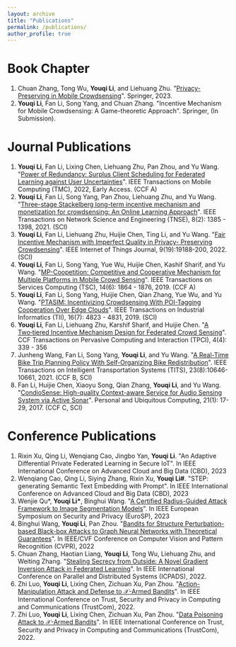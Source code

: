 ```yaml
---
layout: archive
title: "Publications"
permalink: /publications/
author_profile: true
---
```


<!-- {% if author.googlescholar %} -->
<!--   You can also find my articles on <u><a href="{{author.googlescholar}}">my Google Scholar profile</a>.</u> -->
<!-- {% endif %} -->

<!-- {% include base_path %} -->

<!-- {% for post in site.publications reversed %} -->
<!--   {% include archive-single.html %} -->
<!-- {% endfor %} -->

<!-- \* Equal Contribution   \# Corresponding Author
 -->
<!-- In Submission
=====
1. Jiahao Xue, **Zhe Qu\#**, Jie Xu, Yao Liu, and Zhuo Lu. "Bandwidth Allocation for Federated Learning under Wireless Providers with Cost Constraints". \# Corresponding Author -->

Book Chapter
=====
1. Chuan Zhang, Tong Wu, **Youqi Li**, and Liehuang Zhu. "[Privacy-Preserving in Mobile Crowdsensing](https://link.springer.com/book/10.1007/978-981-19-8315-3)". Springer, 2023.
2. **Youqi Li**, Fan Li, Song Yang, and Chuan Zhang. "Incentive Mechanism for Mobile Crowdsensing: A Game-theoretic Approach". Springer, (In Submission).

Journal Publications
=====
1. **Youqi Li**, Fan Li, Lixing Chen, Liehuang Zhu, Pan Zhou, and Yu Wang. "[Power of Redundancy: Surplus Client Scheduling for Federated Learning against User Uncertainties](https://ieeexplore.ieee.org/document/9782544)". IEEE Transactions on Mobile Computing (TMC), 2022, Early Access. (CCF A)
2. **Youqi Li**, Fan Li, Song Yang, Pan Zhou, Liehuang Zhu, and Yu Wang. "[Three-stage Stackelberg long-term incentive mechanism and monetization for crowdsensing: An Online Learning Approach](https://ieeexplore.ieee.org/document/9349147)". IEEE Transactions on Network Science and Engineering (TNSE), 8(2): 1385 - 1398, 2021. (SCI)
3. **Youqi Li**, Fan Li, Liehuang Zhu, Huijie Chen, Ting Li, and Yu Wang. "[Fair Incentive Mechanism with Imperfect Quality in Privacy- Preserving Crowdsensing](https://ieeexplore.ieee.org/document/9751205)". IEEE Internet of Things Journal, 9(19):19188-200, 2022. (SCI)
4. **Youqi Li**, Fan Li, Song Yang, Yue Wu, Huijie Chen, Kashif Sharif, and Yu Wang. "[MP-Coopetition: Competitive and Cooperative Mechanism for Multiple Platforms in Mobile Crowd Sensing]()". IEEE Transactions on Services Computing (TSC), 14(6): 1864 - 1876, 2019. (CCF A)
5. **Youqi Li**, Fan Li, Song Yang, Huijie Chen, Qian Zhang, Yue Wu, and Yu Wang. "[PTASIM: Incentivizing Crowdsensing With POI-Tagging Cooperation Over Edge Clouds](https://ieeexplore.ieee.org/document/8908698)". IEEE Transactions on Industrial Informatics (TII), 16(7): 4823 - 4831, 2019. (SCI)
6. **Youqi Li**, Fan Li, Liehuang Zhu, Karshif Sharif, and Huijie Chen. "[A Two‑tiered Incentive Mechanism Design for Federated Crowd Sensing](https://link.springer.com/article/10.1007/s42486-022-00111-8)". CCF Transactions on Pervasive Computing and Interaction (TPCI), 4(4): 339 - 356
7. Junheng Wang, Fan Li, Song Yang, **Youqi Li**, and Yu Wang. "[A Real-Time Bike Trip Planning Policy With Self-Organizing Bike Redistribution](https://ieeexplore.ieee.org/document/9507389)". IEEE Transactions on Intelligent Transportation Systems (TITS), 23(8):10646-10661, 2021. (CCF B, SCI)
8. Fan Li, Huijie Chen, Xiaoyu Song, Qian Zhang, **Youqi Li**, and Yu Wang.  "[CondioSense: High-quality Context-aware Service for Audio Sensing System via Active Sonar](https://link.springer.com/article/10.1007/s00779-016-0981-1)". Personal and Ubiquitous Computing, 21(1): 17-29, 2017. (CCF C, SCI)


Conference Publications
=====
1. Rixin Xu, Qing Li, Wenqiang Cao, Jingbo Yan, **Youqi Li**. "An Adaptive Differential Private Federated Learning in Secure IoT". In IEEE International Conference on Advanced Cloud and Big Data (CBD), 2023
2. Wenqiang Cao, Qing Li, Siying Zhang, Rixin Xu, **Youqi Li\#**. "STEP: generating Semantic Text Embedding with Prompt". In IEEE International Conference on Advanced Cloud and Big Data (CBD), 2023
3. Wenjie Qu\*, **Youqi Li\***, Binghui Wang. "[A Certified Radius-Guided Attack Framework to Image Segmentation Models](https://arxiv.org/abs/2304.02693)". In IEEE European Symposium on Security and Privacy (EuroSP), 2023
4. Binghui Wang, **Youqi Li**, Pan Zhou. "[Bandits for Structure Perturbation-based Black-box Attacks to Graph Neural Networks with Theoretical Guarantees](https://arxiv.org/abs/2205.03546)". In IEEE/CVF Conference on Computer Vision and Pattern Recognition (CVPR), 2022
5. Chuan Zhang, Haotian Liang, **Youqi Li**, Tong Wu, Liehuang Zhu, and Weiting Zhang. "[Stealing Secrecy from Outside: A Novel Gradient Inversion Attack in Federated Learning](https://ieeexplore.ieee.org/abstract/document/10077902)". In IEEE International Conference on Parallel and Distributed Systems (ICPADS), 2022.
6. Zhi Luo, **Youqi Li**, Lixing Chen, Zichuan Xu, Pan Zhou. "[Action-Manipulation Attack and Defense to $\mathcal{X}$-Armed Bandits](https://ieeexplore.ieee.org/abstract/document/10063384)". In IEEE International Conference on Trust, Security and Privacy in Computing and Communications (TrustCom), 2022.
7. Zhi Luo, **Youqi Li**, Lixing Chen, Zichuan Xu, Pan Zhou. "[Data Poisoning Attack to $\mathcal{X}$-Armed Bandits](https://ieeexplore.ieee.org/document/10063707)". In IEEE International Conference on Trust, Security and Privacy in Computing and Communications (TrustCom), 2022.



